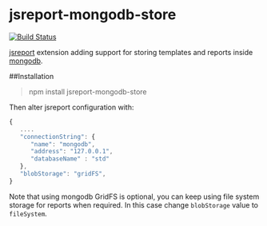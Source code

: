# jsreport-mongodb-store

[![Build Status](https://travis-ci.org/jsreport/jsreport-mongodb-store.png?branch=master)](https://travis-ci.org/jsreport/jsreport-mongodb-store)

[jsreport](http://jsreport.net/) extension adding support for storing templates and reports inside [mongodb](https://www.mongodb.org/).

##Installation

> npm install jsreport-mongodb-store

Then alter jsreport configuration with:

```js
{
   ....
   "connectionString": { 
      "name": "mongodb", 
      "address": "127.0.0.1", 
	  "databaseName" : "std" 
   },
   "blobStorage": "gridFS",
}
```

Note that using mongodb GridFS is optional, you can keep using file system storage for reports when required. In this case change `blobStorage` value to `fileSystem`.